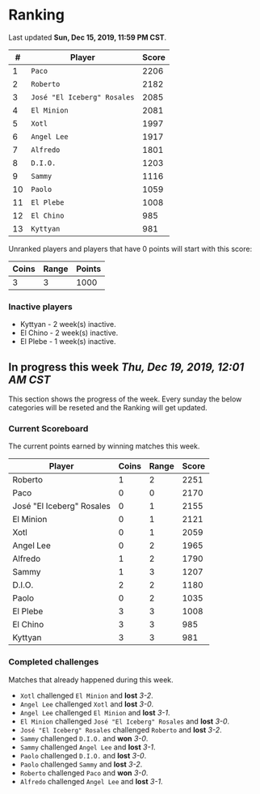 # Ranking

Last updated **Sun, Dec 15, 2019, 11:59 PM CST**.

|#|Player|Score|
|-|------|-----|
|1|`Paco`|2206|
|2|`Roberto`|2182|
|3|`José "El Iceberg" Rosales`|2085|
|4|`El Minion`|2081|
|5|`Xotl`|1997|
|6|`Angel Lee`|1917|
|7|`Alfredo`|1801|
|8|`D.I.O.`|1203|
|9|`Sammy`|1116|
|10|`Paolo`|1059|
|11|`El Plebe`|1008|
|12|`El Chino`|985|
|13|`Kyttyan`|981|

Unranked players and players that have 0 points will start with this score:

|Coins|Range|Points|
|-----|-----|------|
|3|3|1000|

### Inactive players
* Kyttyan - 2 week(s) inactive.
* El Chino - 2 week(s) inactive.
* El Plebe - 1 week(s) inactive.

## In progress this week *Thu, Dec 19, 2019, 12:01 AM CST*
This section shows the progress of the week. Every sunday the below categories will be reseted and the Ranking will get updated.

### Current Scoreboard
The current points earned by winning matches this week.

|Player|Coins|Range|Score|
|------|-----|-----|-----|
|Roberto|1|2|2251|
|Paco|0|0|2170|
|José "El Iceberg" Rosales|0|1|2155|
|El Minion|0|1|2121|
|Xotl|0|1|2059|
|Angel Lee|0|2|1965|
|Alfredo|1|2|1790|
|Sammy|1|3|1207|
|D.I.O.|2|2|1180|
|Paolo|0|2|1035|
|El Plebe|3|3|1008|
|El Chino|3|3|985|
|Kyttyan|3|3|981|

### Completed challenges
Matches that already happened during this week.

* `Xotl` challenged `El Minion` and **lost** *3-2*.
* `Angel Lee` challenged `Xotl` and **lost** *3-0*.
* `Angel Lee` challenged `El Minion` and **lost** *3-1*.
* `El Minion` challenged `José "El Iceberg" Rosales` and **lost** *3-0*.
* `José "El Iceberg" Rosales` challenged `Roberto` and **lost** *3-2*.
* `Sammy` challenged `D.I.O.` and **won** *3-0*.
* `Sammy` challenged `Angel Lee` and **lost** *3-1*.
* `Paolo` challenged `D.I.O.` and **lost** *3-0*.
* `Paolo` challenged `Sammy` and **lost** *3-2*.
* `Roberto` challenged `Paco` and **won** *3-0*.
* `Alfredo` challenged `Angel Lee` and **lost** *3-1*.

